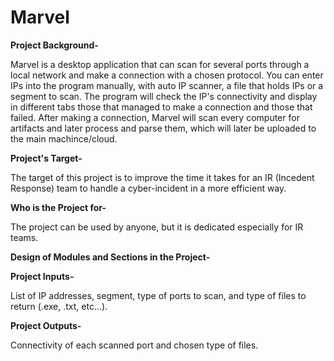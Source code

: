 # Marvel
**Project Background-**

Marvel is a desktop application that can scan for several ports through a local network and make a connection with a chosen protocol. You can enter IPs into the program manually, with auto IP scanner, a file that holds IPs or a segment to scan. The program will check the IP's connectivity and display in different tabs those that managed to make a connection and those that failed. After making a connection, Marvel will scan every computer for artifacts and later process and parse them, which will later be uploaded to the main machince/cloud.

**Project's Target-**

The target of this project is to improve the time it takes for an IR (Incedent Response) team to handle a cyber-incident in a more efficient way.

**Who is the Project for-**

The project can be used by anyone, but it is dedicated especially for IR teams.

**Design of Modules and Sections in the Project-**


**Project Inputs-**

List of IP addresses, segment, type of ports to scan, and type of files to return (.exe, .txt, etc...).

**Project Outputs-**

Connectivity of each scanned port and chosen type of files.
